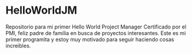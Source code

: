 # HelloWorldJM
Repositorio para mi primer Hello World
Project Manager Certificado por el PMI, feliz padre de familia en busca de proyectos interesantes.
Este es mi primer programita y estoy muy motivado para seguir haciendo cosas increibles.
